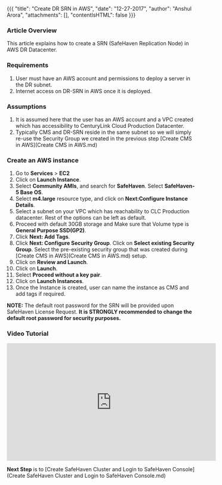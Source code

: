 {{{
  "title": "Create DR SRN in AWS",
  "date": "12-27-2017",
  "author": "Anshul Arora",
  "attachments": [],
  "contentIsHTML": false
}}}

### Article Overview
This article explains how to create a SRN (SafeHaven Replication Node) in AWS DR Datacenter.

### Requirements
1. User must have an AWS account and permissions to deploy a server in the DR subnet.
2. Internet access on DR-SRN in AWS once it is deployed.

### Assumptions
1. It is assumed here that the user has an AWS account and a VPC created which has accessibility to CenturyLink Cloud Production Datacenter.
2. Typically CMS and DR-SRN reside in the same subnet so we will simply re-use the Security Group we created in the previous step [Create CMS in AWS](Create CMS in AWS.md)

### Create an AWS instance
1. Go to **Services** > **EC2**
2. Click on **Launch Instance**.
3. Select **Community AMIs**, and search for **SafeHaven**. Select **SafeHaven-5 Base OS**.
4. Select **m4.large** resource type, and click on **Next:Configure Instance Details**.
5. Select a subnet on your VPC which has reachability to CLC Production datacenter. Rest of the options can be left as default.
6. Proceed with default 30GB storage and Make sure that Volume type is **General Purpose SSD(GP2)**.
7. Click **Next: Add Tags**.
8. Click **Next: Configure Security Group**. Click on **Select existing Security Group**. Select the pre-existing security group that was created during [Create CMS in AWS](Create CMS in AWS.md) setup.
9. Click on **Review and Launch**.
10. Click on **Launch**.
11. Select **Proceed without a key pair**.
12. Click on **Launch Instances**.
13. Once the Instance is created, user can name the instance as CMS and add tags if required.

**NOTE:** The default root password for the SRN will be provided upon SafeHaven License Request. **It is STRONGLY recommended to change the default root password for security purposes.**

### Video Tutorial
<p>
<iframe width="560" height="315" src="https://www.youtube.com/embed/YH-XudTKrlQ" frameborder="0" gesture="media" allow="encrypted-media" allowfullscreen></iframe>
</p>  

**Next Step** is to [Create SafeHaven Cluster and Login to SafeHaven Console](Create SafeHaven Cluster and Login to SafeHaven Console.md)
